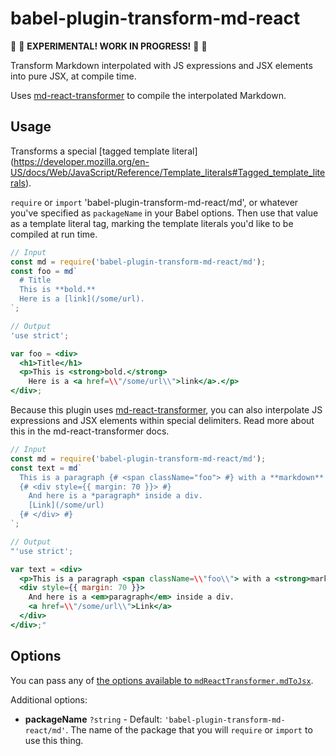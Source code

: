 # babel-plugin-transform-md-react

🚧 🚧 **EXPERIMENTAL! WORK IN PROGRESS!** 🚧 🚧

Transform Markdown interpolated with JS expressions and JSX elements into pure JSX, at compile time.

Uses [md-react-transformer](https://github.com/mapbox/md-react-transformer) to compile the interpolated Markdown.

## Usage

Transforms a special [tagged template literal] (https://developer.mozilla.org/en-US/docs/Web/JavaScript/Reference/Template_literals#Tagged_template_literals).

`require` or `import` 'babel-plugin-transform-md-react/md', or whatever you've specified as `packageName` in your Babel options.
Then use that value as a template literal tag, marking the template literals you'd like to be compiled at run time.

```jsx
// Input
const md = require('babel-plugin-transform-md-react/md');
const foo = md`
  # Title
  This is **bold.**
  Here is a [link](/some/url).
`;

// Output
'use strict';

var foo = <div>
  <h1>Title</h1>
  <p>This is <strong>bold.</strong>
    Here is a <a href=\\"/some/url\\">link</a>.</p>
</div>;
```

Because this plugin uses [md-react-transformer](https://github.com/mapbox/md-react-transformer), you can also interpolate JS expressions and JSX elements within special delimiters. Read more about this in the md-react-transformer docs.

```jsx
// Input
const md = require('babel-plugin-transform-md-react/md');
const text = md`
  This is a paragraph {# <span className="foo"> #} with a **markdown** span inside {# </span> #}
  {# <div style={{ margin: 70 }}> #}
    And here is a *paragraph* inside a div.
    [Link](/some/url)
  {# </div> #}
`;

// Output
"'use strict';

var text = <div>
  <p>This is a paragraph <span className=\\"foo\\"> with a <strong>markdown</strong> span inside </span></p>
  <div style={{ margin: 70 }}>
    And here is a <em>paragraph</em> inside a div.
    <a href=\\"/some/url\\">Link</a>
  </div>
</div>;"
```

## Options

You can pass any of [the options available to `mdReactTransformer.mdToJsx`](https://github.com/mapbox/md-react-transformer#mdtojsx).

Additional options:
- **packageName** `?string` - Default: `'babel-plugin-transform-md-react/md'`.
  The name of the package that you will `require` or `import` to use this thing.
